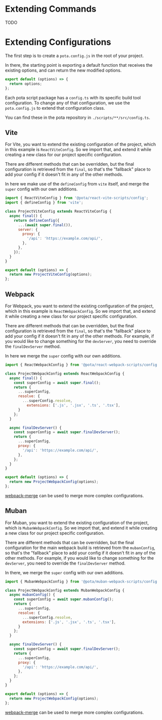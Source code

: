 # Extending Commands

TODO

# Extending Configurations

The first step is to create a `pota.config.js` in the root of your project.

In there, the starting point is exporting a default function that receives the existing options, and can return the 
new modified options.

```js
export default (options) => {
  return options;
};
```

Each pota script package has a `config.ts` with its specific build tool configuration. To change any of that 
configuration, we use the `pota.config.js` to extend that configuration class.

You can find these in the pota repository in `./scripts/**/src/config.ts`.

## Vite

For Vite, you want to extend the existing configuration of the project, which in this example is `ReactViteConfig`.
So we import that, and extend it while creating a new class for our project specific configuration.

There are different methods that can be overridden, but the final configuration is retrieved from the `final`, so 
that's the "fallback" place to add your config if it doesn't fit in any of the other methods.

In here we make use of the `defineConfig` from `vite` itself, and merge the `super` config with our own additions.

```js
import { ReactViteConfig } from '@pota/react-vite-scripts/config';
import { defineConfig } from 'vite';

class ProjectViteConfig extends ReactViteConfig {
  async final() {
    return defineConfig({
      ...(await super.final()),
      server: {
        proxy: {
          '/api': 'https://example.com/api/',
        },
      },
    });
  }
}

export default (options) => {
  return new ProjectViteConfig(options);
};
```

## Webpack

For Webpack, you want to extend the existing configuration of the project, which in this example is `ReactWebpackConfig`.
So we import that, and extend it while creating a new class for our project specific configuration.

There are different methods that can be overridden, but the final configuration is retrieved from the `final`, so
that's the "fallback" place to add your config if it doesn't fit in any of the other methods.
For example, if you would like to change something for the `devServer`, you need to override the `finalDevServer` 
method.

In here we merge the `super` config with our own additions.

```js
import { ReactWebpackConfig } from '@pota/react-webpack-scripts/config';

class ProjectWebpackConfig extends ReactWebpackConfig {
  async final() {
    const superConfig = await super.final();
    return {
      ...superConfig,
      resolve: {
        ...superConfig.resolve,
          extensions: ['.js', '.jsx', '.ts', '.tsx'],
      }
    };
  }

  async finalDevServer() {
    const superConfig = await super.finalDevServer();
    return {
      ...superConfig,
      proxy: {
        '/api': 'https://example.com/api/',
      },
    };
  }
}

export default (options) => {
  return new ProjectWebpackConfig(options);
};
```

[webpack-merge](https://www.npmjs.com/package/webpack-merge) can be used to merge more complex configurations.

## Muban

For Muban, you want to extend the existing configuration of the project, which is `MubanWebpackConfig`.
So we import that, and extend it while creating a new class for our project specific configuration.

There are different methods that can be overridden, but the final configuration for the main webpack build
is retrieved from the `mubanConfig`, so that's the "fallback" place to add your config if it doesn't fit in any of the
other methods.
For example, if you would like to change something for the `devServer`, you need to override the `finalDevServer`
method.

In there, we merge the `super` config with our own additions.

```js
import { MubanWebpackConfig } from '@pota/muban-webpack-scripts/config';

class ProjectWebpackConfig extends MubanWebpackConfig {
  async mubanConfig() {
    const superConfig = await super.mubanConfig();
    return {
      ...superConfig,
      resolve: {
        ...superConfig.resolve,
        extensions: ['.js', '.jsx', '.ts', '.tsx'],
      }
    };
  }

  async finalDevServer() {
    const superConfig = await super.finalDevServer();
    return {
      ...superConfig,
      proxy: {
        '/api': 'https://example.com/api/',
      },
    };
  }
}

export default (options) => {
  return new ProjectWebpackConfig(options);
};
```

[webpack-merge](https://www.npmjs.com/package/webpack-merge) can be used to merge more complex configurations.
